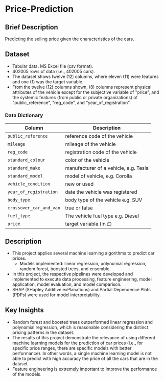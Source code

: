 # Price-Prediction

## Brief Description
Predicting the selling price given the characteristics of the cars.

## Dataset
* Tabular data. MS Excel file (csv format).
* 402005 rows of data (i.e., 402005 cars).
* The dataset shows twelve (12) columns, where eleven (11) were features and one (1) was the target variable.
* From  the  twelve  (12)  columns  shown,  (8)  columns  represent  physical attributes of the vehicle except for the subjective variable of "price", and the  systemic  features  (from  public  or  private  organizations) of "public_reference", "reg_code", and "year_of_registration".

### Data Dictionary
| Column     | Description                          |
|------------|--------------------------------------|
| `public_reference`    | reference code of the vehicle                 |
| `mileage`     | mileage of the vehicle         |
| `reg_code` | registration code of the vehicle                 |
| `standard_colour` | color of the vehicle      |
| `standard_make` | manufacturer of a vehicle, e.g. Tesla    |
| `standard_model` | model of vehicle, e.g. Corolla     |
| `vehicle_condition` | new or used     |
| `year_of_registration` | date the vehicle was registered    |
| `body_type` | body type of the vehicle e.g. SUV     |
| `crossover_car_and_van` | true or false    |
| `fuel_type` | The vehicle fuel type e.g. Diesel     |
| `price` | target variable (in £)     | 

## Description
* This project applies several machine learning algorithms to predict car prices.
  * Models implemented: linear regression, polynomial regression, random forest, boosted trees, and ensemble. 
* In this project, the respective pipelines were developed and implemented to execute data processing, feature engineering, model application, model evaluation, and model comparison.
* SHAP (SHapley Additive exPlanations) and Partial Dependence Plots (PDPs) were used for model interpretability.

## Key Insights
* Random forest and boosted trees outperformed linear regression and polynomial regression, which is reasonable considering the distinct pricing patterns in the dataset.
* The results of this project demonstrate the relevance of using different machine learning models for the prediction of car prices (i.e., for specific price ranges, there are specific models with better performance). In other words, a single machine learning model is not able to predict with high accuracy the price of all the cars that are in the dataset.
* Feature engineering is extremely important to improve the performance of the models.
